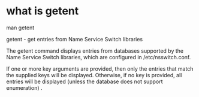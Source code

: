 # what is getent

man getent

getent - get entries from Name Service Switch libraries

The getent command displays entries from databases supported by the Name
Service Switch libraries, which are configured in /etc/nsswitch.conf.

If one or more key arguments are provided, then only the entries that match the
supplied keys will be displayed.  Otherwise, if no key is provided, all entries
will be displayed (unless the database does not support enumeration) .
